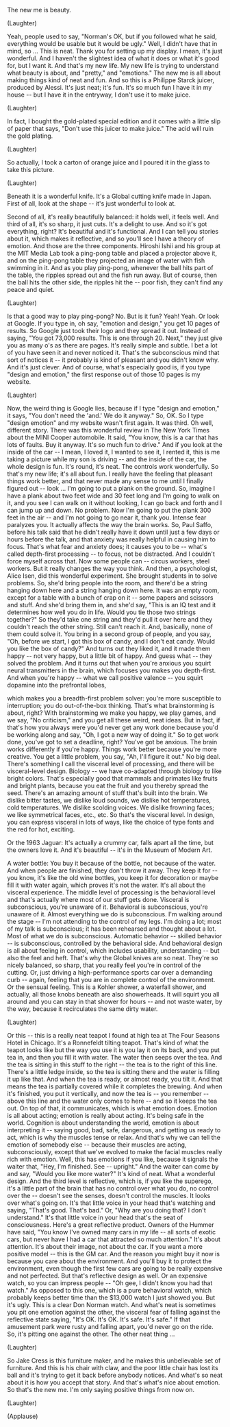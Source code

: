 
The new me is beauty.

(Laughter)

Yeah, people used to say, &quot;Norman&#39;s OK,
but if you followed what he said, everything would be usable
but it would be ugly.&quot;
Well, I didn&#39;t have that in mind, so ...
This is neat.
Thank you for setting up my display.
I mean, it&#39;s just wonderful.
And I haven&#39;t the slightest idea of what it does or what it&#39;s good for,
but I want it.
And that&#39;s my new life.
My new life is trying to understand what beauty is about,
and &quot;pretty,&quot; and &quot;emotions.&quot;
The new me is all about making things kind of neat and fun.
And so this is a Philippe Starck juicer, produced by Alessi.
It&#39;s just neat; it&#39;s fun. It&#39;s so much fun I have it in my house --
but I have it in the entryway, I don&#39;t use it to make juice.

(Laughter)

In fact, I bought the gold-plated special edition
and it comes with a little slip of paper
that says, &quot;Don&#39;t use this juicer to make juice.&quot;
The acid will ruin the gold plating.

(Laughter)

So actually, I took a carton of orange juice
and I poured it in the glass to take this picture.

(Laughter)

Beneath it is a wonderful knife.
It&#39;s a Global cutting knife made in Japan.
First of all, look at the shape -- it&#39;s just wonderful to look at.

Second of all, it&#39;s really beautifully balanced:
it holds well, it feels well.
And third of all, it&#39;s so sharp, it just cuts.
It&#39;s a delight to use.
And so it&#39;s got everything, right?
It&#39;s beautiful and it&#39;s functional.
And I can tell you stories about it,
which makes it reflective,
and so you&#39;ll see I have a theory of emotion.
And those are the three components.
Hiroshi Ishii and his group at the MIT Media Lab
took a ping-pong table and placed a projector above it,
and on the ping-pong table they projected an image of water
with fish swimming in it.
And as you play ping-pong, whenever the ball hits part of the table,
the ripples spread out and the fish run away.
But of course, then the ball hits the other side,
the ripples hit the -- poor fish, they can&#39;t find any peace and quiet.

(Laughter)

Is that a good way to play ping-pong?
No. But is it fun?
Yeah! Yeah.
Or look at Google.
If you type in, oh say, &quot;emotion and design,&quot;
you get 10 pages of results.
So Google just took their logo and they spread it out.
Instead of saying, &quot;You got 73,000 results.
This is one through 20. Next,&quot;
they just give you as many o&#39;s as there are pages.
It&#39;s really simple and subtle.
I bet a lot of you have seen it and never noticed it.
That&#39;s the subconscious mind
that sort of notices it -- it probably is kind of pleasant
and you didn&#39;t know why.
And it&#39;s just clever.
And of course, what&#39;s especially good is,
if you type &quot;design and emotion,&quot;
the first response out of those 10 pages is my website.

(Laughter)

Now, the weird thing is Google lies,
because if I type &quot;design and emotion,&quot;
it says, &quot;You don&#39;t need the &#39;and.&#39; We do it anyway.&quot;
So, OK.
So I type &quot;design emotion&quot;
and my website wasn&#39;t first again.
It was third.
Oh well, different story.
There was this wonderful review in The New York Times
about the MINI Cooper automobile.
It said, &quot;You know, this is a car that has lots of faults.
Buy it anyway.
It&#39;s so much fun to drive.&quot;
And if you look at the inside of the car --
I mean, I loved it, I wanted to see it, I rented it,
this is me taking a picture while my son is driving --
and the inside of the car, the whole design is fun.
It&#39;s round, it&#39;s neat.
The controls work wonderfully.
So that&#39;s my new life; it&#39;s all about fun.
I really have the feeling that pleasant things work better,
and that never made any sense to me
until I finally figured out -- look ...
I&#39;m going to put a plank on the ground.
So, imagine I have a plank about two feet wide and 30 feet long
and I&#39;m going to walk on it, and you see I can walk on it without looking,
I can go back and forth and I can jump up and down.
No problem.
Now I&#39;m going to put the plank 300 feet in the air --
and I&#39;m not going to go near it, thank you.
Intense fear paralyzes you.
It actually affects the way the brain works.
So, Paul Saffo, before his talk said that he didn&#39;t really have it down
until just a few days or hours before the talk,
and that anxiety was really helpful in causing him to focus.
That&#39;s what fear and anxiety does;
it causes you to be -- what&#39;s called depth-first processing --
to focus, not be distracted.
And I couldn&#39;t force myself across that.
Now some people can -- circus workers, steel workers.
But it really changes the way you think.
And then, a psychologist, Alice Isen,
did this wonderful experiment.
She brought students in to solve problems.
So, she&#39;d bring people into the room,
and there&#39;d be a string hanging down here
and a string hanging down here.
It was an empty room, except for a table with a bunch of crap on it --
some papers and scissors and stuff.
And she&#39;d bring them in,
and she&#39;d say,
&quot;This is an IQ test and it determines how well you do in life.
Would you tie those two strings together?&quot;
So they&#39;d take one string and they&#39;d pull it over here
and they couldn&#39;t reach the other string.
Still can&#39;t reach it.
And, basically, none of them could solve it.
You bring in a second group of people,
and you say, &quot;Oh, before we start,
I got this box of candy, and I don&#39;t eat candy.
Would you like the box of candy?&quot;
And turns out they liked it, and it made them happy --
not very happy, but a little bit of happy.
And guess what -- they solved the problem.
And it turns out that when you&#39;re anxious
you squirt neural transmitters in the brain, which focuses you
makes you depth-first.
And when you&#39;re happy -- what we call positive valence --
you squirt dopamine into the prefrontal lobes,

which makes you a breadth-first problem solver:
you&#39;re more susceptible to interruption; you do out-of-the-box thinking.
That&#39;s what brainstorming is about, right?
With brainstorming we make you happy, we play games,
and we say, &quot;No criticism,&quot;
and you get all these weird, neat ideas.
But in fact, if that&#39;s how you always were you&#39;d never get any work done
because you&#39;d be working along and say, &quot;Oh, I got a new way of doing it.&quot;
So to get work done, you&#39;ve got to set a deadline, right?
You&#39;ve got be anxious.
The brain works differently
if you&#39;re happy. Things work better because you&#39;re more creative.
You get a little problem, you say, &quot;Ah, I&#39;ll figure it out.&quot;
No big deal.
There&#39;s something I call the visceral level of processing, and there will be visceral-level design.
Biology -- we have co-adapted through biology to
like bright colors.
That&#39;s especially good that mammals and primates like fruits
and bright plants, because you eat the fruit
and you thereby spread the seed.
There&#39;s an amazing amount of stuff that&#39;s built into the brain.
We dislike bitter tastes, we dislike loud sounds,
we dislike hot temperatures, cold temperatures.
We dislike scolding voices. We dislike frowning faces;
we like symmetrical faces, etc., etc.
So that&#39;s the visceral level.
In design, you can express visceral in lots of ways,
like the choice of type fonts and the red for hot, exciting.

Or the 1963 Jaguar:
It&#39;s actually a crummy car, falls apart all the time,
but the owners love it.
And it&#39;s beautiful -- it&#39;s in the Museum of Modern Art.

A water bottle:
You buy it because of the bottle, not because of the water.
And when people are finished, they don&#39;t throw it away.
They keep it for -- you know, it&#39;s like the old wine bottles, you keep it for decoration
or maybe fill it with water again, which proves it&#39;s not the water.
It&#39;s all about the visceral experience.
The middle level of processing is the behavioral level
and that&#39;s actually where most of our stuff gets done.
Visceral is subconscious, you&#39;re unaware of it.
Behavioral is subconscious, you&#39;re unaware of it.
Almost everything we do is subconscious.
I&#39;m walking around the stage -- I&#39;m not attending to the control of my legs.
I&#39;m doing a lot; most of my talk is subconscious;
it has been rehearsed and thought about a lot.
Most of what we do is subconscious.
Automatic behavior -- skilled behavior -- is subconscious,
controlled by the behavioral side.
And behavioral design is all about feeling in control,
which includes usability, understanding --
but also the feel and heft.
That&#39;s why the Global knives are so neat.
They&#39;re so nicely balanced, so sharp,
that you really feel you&#39;re in control of the cutting.
Or, just driving a high-performance sports car
over a demanding curb --
again, feeling that you are in complete control of the environment.
Or the sensual feeling.
This is a Kohler shower, a waterfall shower,
and actually, all those knobs beneath are also showerheads.
It will squirt you all around
and you can stay in that shower for hours --
and not waste water, by the way,
because it recirculates the same dirty water.

(Laughter)

Or this -- this is a really neat teapot I found
at high tea at The Four Seasons Hotel in Chicago.
It&#39;s a Ronnefeldt tilting teapot.
That&#39;s kind of what the teapot looks like
but the way you use it is you lay it on its back,
and you put tea in,
and then you fill it with water.
The water then seeps over the tea.
And the tea is sitting in this stuff to the right --
the tea is to the right of this line.
There&#39;s a little ledge inside, so the tea is sitting there
and the water is filling it up like that.
And when the tea is ready, or almost ready, you tilt it.
And that means the tea is partially covered
while it completes the brewing.
And when it&#39;s finished, you put it vertically,
and now the tea is -- you remember -- above this line
and the water only comes to here --
and so it keeps the tea out.
On top of that, it communicates,
which is what emotion does.
Emotion is all about acting; emotion is really about acting.
It&#39;s being safe in the world.
Cognition is about understanding the world, emotion is about interpreting it --
saying good, bad, safe, dangerous,
and getting us ready to act, which is why the muscles tense or relax.
And that&#39;s why we can tell the emotion of somebody else --
because their muscles are acting, subconsciously,
except that we&#39;ve evolved to make the facial muscles really rich with emotion.
Well, this has emotions if you like,
because it signals the waiter that, &quot;Hey, I&#39;m finished. See -- upright.&quot;
And the waiter can come by and say, &quot;Would you like more water?&quot;
It&#39;s kind of neat. What a wonderful design.
And the third level is reflective,
which is, if you like the superego,
it&#39;s a little part of the brain that has no control over what you do,
no control over the -- doesn&#39;t see the senses,
doesn&#39;t control the muscles.
It looks over what&#39;s going on.
It&#39;s that little voice in your head
that&#39;s watching and saying, &quot;That&#39;s good. That&#39;s bad.&quot;
Or, &quot;Why are you doing that? I don&#39;t understand.&quot;
It&#39;s that little voice in your head that&#39;s the seat of consciousness.
Here&#39;s a great reflective product.
Owners of the Hummer have said, &quot;You know I&#39;ve owned many cars in my life --
all sorts of exotic cars,
but never have I had a car that attracted so much attention.&quot;
It&#39;s about attention. It&#39;s about their image,
not about the car.
If you want a more positive model --
this is the GM car.
And the reason you might buy it now is because you care about the environment.
And you&#39;ll buy it to protect the environment,
even though the first few cars are going to be really expensive
and not perfected.
But that&#39;s reflective design as well.
Or an expensive watch, so you can impress people --
&quot;Oh gee, I didn&#39;t know you had that watch.&quot;
As opposed to this one,
which is a pure behavioral watch,
which probably keeps better time than the $13,000 watch I just showed you.
But it&#39;s ugly.
This is a clear Don Norman watch.
And what&#39;s neat is sometimes you pit one emotion against the other,
the visceral fear of falling
against the reflective state saying, &quot;It&#39;s OK. It&#39;s OK. It&#39;s safe. It&#39;s safe.&quot;
If that amusement park were rusty and falling apart, you&#39;d never go on the ride.
So, it&#39;s pitting one against the other.
The other neat thing ...

(Laughter)

So Jake Cress is this furniture maker,
and he makes this unbelievable set of furniture.
And this is his chair with claw,
and the poor little chair has lost its ball
and it&#39;s trying to get it back before anybody notices.
And what&#39;s so neat about it is how you accept that story.
And that&#39;s what&#39;s nice about emotion.
So that&#39;s the new me.
I&#39;m only saying positive things from now on.

(Laughter)


(Applause)

